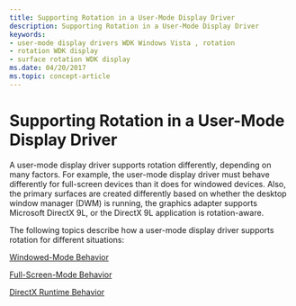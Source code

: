 ```yaml
---
title: Supporting Rotation in a User-Mode Display Driver
description: Supporting Rotation in a User-Mode Display Driver
keywords:
- user-mode display drivers WDK Windows Vista , rotation
- rotation WDK display
- surface rotation WDK display
ms.date: 04/20/2017
ms.topic: concept-article
---
```


# Supporting Rotation in a User-Mode Display Driver


A user-mode display driver supports rotation differently, depending on many factors. For example, the user-mode display driver must behave differently for full-screen devices than it does for windowed devices. Also, the primary surfaces are created differently based on whether the desktop window manager (DWM) is running, the graphics adapter supports Microsoft DirectX 9L, or the DirectX 9L application is rotation-aware.

The following topics describe how a user-mode display driver supports rotation for different situations:

[Windowed-Mode Behavior](windowed-mode-behavior.md)

[Full-Screen-Mode Behavior](full-screen-mode-behavior.md)

[DirectX Runtime Behavior](directx-runtime-behavior.md)

 

 





